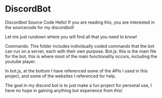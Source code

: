 # DiscordBot

Discordbot Source Code
Hello! If you are reading this, you are interested in the sourcecode for my discordbot! 

Let me just rundown where you will find all that you need to know!

Commands: This folder includes individually coded commands that the bot can run on a server, each with their own purpose.
Bot.js: this is the main file for the bot, this is where most of the main functionality occurs, including the youtube player.

In bot.js, at the bottom I have referenced some of the APIs I used in this project, and some of the websites I referenced for help.

The goal in my discord bot is to just make a fun project for personal use, I have no hope in gaining anything but experience from this!
